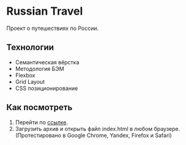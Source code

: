 # Russian Travel
Проект о путешествиях по России.

## Технологии
* Семантическая вёрстка
* Методология БЭМ
* Flexbox
* Grid Layout
* CSS позиционирование

## Как посмотреть
1. Перейти по [ссылке](https://k-ermolova.github.io/russian-travel/). 
2. Загрузить архив и открыть файл index.html в любом браузере. 
(Протестировано в Google Chrome, Yandex, Firefox и Safari)
